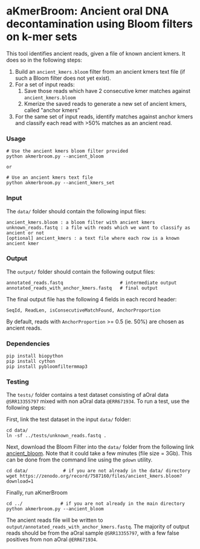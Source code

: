 # aKmerBroom: Ancient oral DNA decontamination using Bloom filters on k-mer sets

This tool identifies ancient reads, given a file of known ancient kmers. It does so in the following steps: 
1. Build an `ancient_kmers.bloom` filter from an ancient kmers text file (if such a Bloom filter does not yet exist).
2. For a set of input reads:
    1. Save those reads which have 2 consecutive kmer matches against `ancient_kmers.bloom`
    2. Kmerize the saved reads to generate a new set of ancient kmers, called "anchor kmers"
3. For the same set of input reads, identify matches against anchor kmers and classify each read with >50% matches as an ancient read.


### Usage
    # Use the ancient kmers bloom filter provided
    python akmerbroom.py --ancient_bloom

    or    

    # Use an ancient kmers text file 
    python akmerbroom.py --ancient_kmers_set

    


### Input

The `data/` folder should contain the following input files:

```
ancient_kmers.bloom : a bloom filter with ancient kmers
unknown_reads.fastq : a file with reads which we want to classify as ancient or not
[optional] ancient_kmers : a text file where each row is a known ancient kmer
```    

### Output 

The `output/` folder should contain the following output files:
```
annotated_reads.fastq                     # intermediate output
annotated_reads_with_anchor_kmers.fastq   # final output
```
The final output file has the following 4 fields in each record header: 
```
SeqId, ReadLen, isConsecutiveMatchFound, AnchorProportion
```   
By default, reads with `AnchorProportion` >= 0.5 (ie. 50%) are chosen as ancient reads. 


### Dependencies
```
pip install biopython
pip install cython
pip install pybloomfiltermmap3
```


### Testing
The `tests/` folder contains a test dataset consisting of aOral data `@SRR13355797` mixed with non aOral data `@ERR671934`. 
To run a test, use the following steps:

First, link the test dataset in the input `data/` folder: 
```
cd data/
ln -sf ../tests/unknown_reads.fastq .
```

Next, download the Bloom Filter into the `data/` folder from the following link
[ancient_bloom](https://zenodo.org/record/7587160/files/ancient_kmers.bloom?download=1). 
Note that it could take a few minutes (file size = 3Gb). 
This can be done from the command line using the `gdown` utility.
```
cd data/             # if you are not already in the data/ directory 
wget https://zenodo.org/record/7587160/files/ancient_kmers.bloom?download=1
```


Finally, run aKmerBroom
```
cd ../              # if you are not already in the main directory
python akmerbroom.py --ancient_bloom
```

The ancient reads file will be written to `output/annotated_reads_with_anchor_kmers.fastq`. 
The majority of output reads should be from the aOral sample `@SRR13355797`, with a few false positives from non aOral `@ERR671934`.


